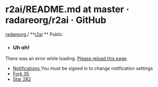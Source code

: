 # r2ai/README.md at master · radareorg/r2ai · GitHub

[ radareorg ](/radareorg) / **[r2ai](/radareorg/r2ai) ** Public

  * ###  Uh oh! 

There was an error while loading. [Please reload this page]().

  * [ Notifications ](/login?return_to=%2Fradareorg%2Fr2ai) You must be signed in to change notification settings
  * [ Fork 35 ](/login?return_to=%2Fradareorg%2Fr2ai)
  * [ Star  282 ](/login?return_to=%2Fradareorg%2Fr2ai)